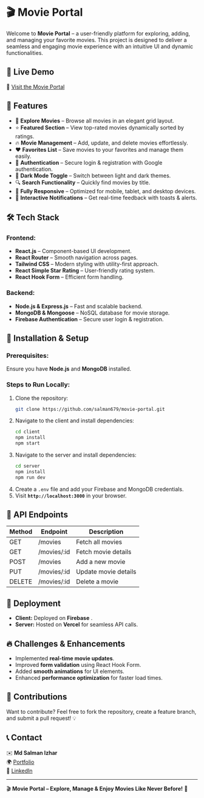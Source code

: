 # 🎬 Movie Portal

Welcome to **Movie Portal** – a user-friendly platform for exploring, adding, and managing your favorite movies. This project is designed to deliver a seamless and engaging movie experience with an intuitive UI and dynamic functionalities.

## 🌟 Live Demo
🔗 [Visit the Movie Portal](https://movie-portal-ad9bf.web.app/home) 

## 🚀 Features
- 🎥 **Explore Movies** – Browse all movies in an elegant grid layout.
- ⭐ **Featured Section** – View top-rated movies dynamically sorted by ratings.
- 🔥 **Movie Management** – Add, update, and delete movies effortlessly.
- ❤️ **Favorites List** – Save movies to your favorites and manage them easily.
- 🔐 **Authentication** – Secure login & registration with Google authentication.
- 🎨 **Dark Mode Toggle** – Switch between light and dark themes.
- 🔍 **Search Functionality** – Quickly find movies by title.
- 📱 **Fully Responsive** – Optimized for mobile, tablet, and desktop devices.
- 🔔 **Interactive Notifications** – Get real-time feedback with toasts & alerts.

## 🛠️ Tech Stack
### Frontend:
- **React.js** – Component-based UI development.
- **React Router** – Smooth navigation across pages.
- **Tailwind CSS** – Modern styling with utility-first approach.
- **React Simple Star Rating** – User-friendly rating system.
- **React Hook Form** – Efficient form handling.

### Backend:
- **Node.js & Express.js** – Fast and scalable backend.
- **MongoDB & Mongoose** – NoSQL database for movie storage.
- **Firebase Authentication** – Secure user login & registration.


## 🚀 Installation & Setup
### Prerequisites:
Ensure you have **Node.js** and **MongoDB** installed.

### Steps to Run Locally:
1. Clone the repository:
   ```bash
   git clone https://github.com/salman679/movie-portal.git
   ```
2. Navigate to the client and install dependencies:
   ```bash
   cd client
   npm install
   npm start
   ```
3. Navigate to the server and install dependencies:
   ```bash
   cd server
   npm install
   npm run dev
   ```
4. Create a `.env` file and add your Firebase and MongoDB credentials.
5. Visit **`http://localhost:3000`** in your browser.

## 📜 API Endpoints
| Method | Endpoint         | Description             |
|--------|----------------|-------------------------|
| GET    | /movies        | Fetch all movies       |
| GET    | /movies/:id    | Fetch movie details    |
| POST   | /movies        | Add a new movie        |
| PUT    | /movies/:id    | Update movie details   |
| DELETE | /movies/:id    | Delete a movie         |

## 📌 Deployment
- **Client:** Deployed on **Firebase** .
- **Server:** Hosted on **Vercel** for seamless API calls.

## 🔥 Challenges & Enhancements
- Implemented **real-time movie updates**.
- Improved **form validation** using React Hook Form.
- Added **smooth animations** for UI elements.
- Enhanced **performance optimization** for faster load times.

## 📌 Contributions
Want to contribute? Feel free to fork the repository, create a feature branch, and submit a pull request! 💡

## 📞 Contact
✉️ **Md Salman Izhar**  
🌍 [Portfolio](https://www.salmanizhar.com/)  
💼 [LinkedIn](https://www.linkedin.com/in/salman-izhar)  

---

🎬 **Movie Portal – Explore, Manage & Enjoy Movies Like Never Before!** 🍿

